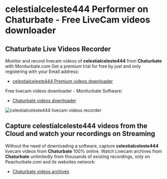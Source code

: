 # celestialceleste444 Performer on Chaturbate - Free LiveCam videos downloader

## Chaturbate Live Videos Recorder

Monitor and record livecam videos of **celestialceleste444** from **Chaturbate** with Moniturbate.com
Get a premium trial for free by just and only registering with your Email address:
* [celestialceleste444 Premium videos downloader](https://moniturbate.com/request-demo-licence-key.html)

Free livecam videos downloader - Moniturbate Software:
* [Chaturbate videos downloader](https://moniturbate.com/moniturbate-download-software.html)

![celestialceleste444 livecam videos recorder](https://peachurnet.com/templates/moniturbate-software.png)


## Capture celestialceleste444 videos from the Cloud and watch your recordings on Streaming

Without the need of downloading a software, capture **celestialceleste444** livecam videos from **Chaturbate** 100% online.
Watch Livecam archives from **Chaturbate** unlimitedly from thousands of existing recordings, only on Peachurbate.com and its websites network:
* [Chaturbate videos archives](https://peachurnet.com/)